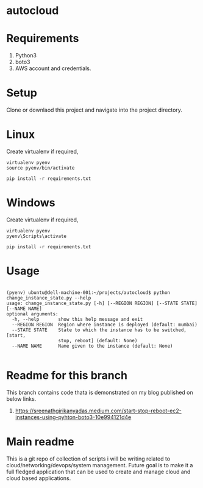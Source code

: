 # autocloud
# Requirements
  1. Python3
  2. boto3
  3. AWS account and credentials.
  
# Setup
  
  Clone or downlaod this project and navigate into the project directory.
  
  # Linux
  
  Create virtualenv if required,
  ```
  virtualenv pyenv
  source pyenv/bin/activate
  ```
  ```
  pip install -r requirements.txt
  ```
  # Windows
  
  Create virtualenv if required,
  ```
  virtualenv pyenv
  pyenv\Scripts\activate
  ```
  ```
  pip install -r requirements.txt
  ```
  
# Usage
  ```
  
  (pyenv) ubuntu@dell-machine-001:~/projects/autocloud$ python change_instance_state.py --help
  usage: change_instance_state.py [-h] [--REGION REGION] [--STATE STATE] [--NAME NAME]
  optional arguments:
    -h, --help       show this help message and exit
    --REGION REGION  Region where instance is deployed (default: mumbai)
    --STATE STATE    State to which the instance has to be switched, [start,
                     stop, reboot] (default: None)
    --NAME NAME      Name given to the instance (default: None)
    
  ```

# Readme for this branch
This branch contains code thata is demonstrated on my blog published on below links.
1. https://sreenathgirikanyadas.medium.com/start-stop-reboot-ec2-instances-using-pyhton-boto3-10e994121d4e

# Main readme
This is a git repo of collection of scripts i will be writing related to cloud/networking/devops/system management. Future goal is to make it a full fledged application that can be used to create and manage cloud and cloud based applications.
